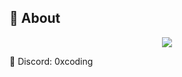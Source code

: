 <!--
- 👋 Hi, I’m @0xCooD
- 👀 I’m interested in ...
- 🌱 I’m currently learning ...
- 💞️ I’m looking to collaborate on ...
- 📫 How to reach me ...
- 😄 Pronouns: ...
- ⚡ Fun fact: ...
-->

## 👋 About

<p align = 'center'>
  <img
    src="https://github-readme-stats.vercel.app/api/top-langs/?username=0xCooD&layout=compact&theme=github_dark&hide_border=true"
  />
</p>

💬 Discord: 0xcoding

<!---
0xCooD/0xCooD is a ✨ special ✨ repository because its `README.md` (this file) appears on your GitHub profile.
You can click the Preview link to take a look at your changes.
--->
